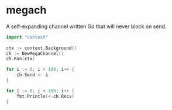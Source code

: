 # megach

A self-expanding channel written Go that will never block on send.

```go
import "context"
  
ctx := context.Background()
ch := NewMegaChannel()
ch.Run(ctx)

for i := 0; i < 100; i++ {
	ch.Send <- i
}

for i := 0; i < 100; i++ {
	fmt.Println(<-ch.Recv)
}  
```
